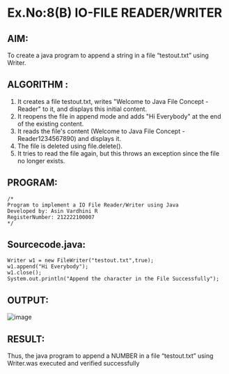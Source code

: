 # Ex.No:8(B) IO-FILE READER/WRITER
## AIM:
To create a java program to append a string in a file “testout.txt” using Writer.

## ALGORITHM :
1.	It creates a file testout.txt, writes "Welcome to Java File Concept -Reader" to it, and displays this initial content.
2.	It reopens the file in append mode and adds "Hi Everybody" at the end of the existing content.
3.	It reads the file's content (Welcome to Java File Concept -Reader1234567890) and displays it.
4.	The file is deleted using file.delete().
5.	It tries to read the file again, but this throws an exception since the file no longer exists.

## PROGRAM:
 ```
/*
Program to implement a IO File Reader/Writer using Java
Developed by: Asin Vardhini R
RegisterNumber: 212222100007
*/
```

## Sourcecode.java:
```
Writer w1 = new FileWriter("testout.txt",true);  
w1.append("Hi Everybody");  
w1.close();  
System.out.println("Append the character in the File Successfully");  
```
## OUTPUT:

![image](https://github.com/user-attachments/assets/2b8d9885-79ca-4ae7-9af3-fc89ad666c26)

## RESULT:
Thus, the java program to append a NUMBER in a file “testout.txt” using Writer.was executed and verified successfully



